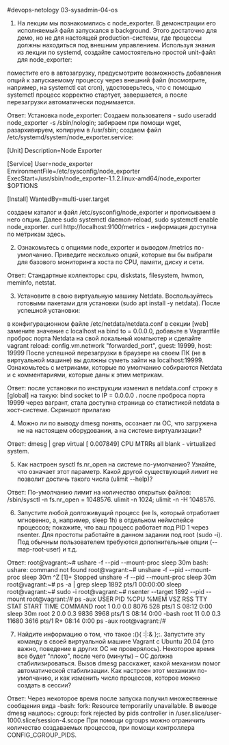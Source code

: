 #devops-netology
03-sysadmin-04-os

1. На лекции мы познакомились с node_exporter. В демонстрации его исполняемый файл запускался в background. Этого достаточно для демо, но не для настоящей production-системы, где процессы должны находиться под внешним управлением. Используя знания из лекции по systemd, создайте самостоятельно простой unit-файл для node_exporter:

поместите его в автозагрузку,
предусмотрите возможность добавления опций к запускаемому процессу через внешний файл (посмотрите, например, на systemctl cat cron),
удостоверьтесь, что с помощью systemctl процесс корректно стартует, завершается, а после перезагрузки автоматически поднимается.

Ответ: Установка node_exporter:
Создаем пользователя - sudo useradd node_exporter -s /sbin/nologin;
забираем при помощи wget, разархивируем, копируем в /usr/sbin;
создаем файл /etc/systemd/system/node_exporter.service:

[Unit]
Description=Node Exporter

[Service]
User=node_exporter
EnvironmentFile=/etc/sysconfig/node_exporter
ExecStart=/usr/sbin/node_exporter-1.1.2.linux-amd64/node_exporter $OPTIONS

[Install]
WantedBy=multi-user.target

создаем каталог и файл /etc/sysconfig/node_exporter и прописываем в него опции.
Далее sudo systemctl daemon-reload, sudo systemctl enable node_exporter.
curl http://localhost:9100/metrics - информация доступна по метрикам здесь.

2. Ознакомьтесь с опциями node_exporter и выводом /metrics по-умолчанию. Приведите несколько опций, которые вы бы выбрали для базового мониторинга хоста по CPU, памяти, диску и сети.

Ответ: Стандартные коллекторы: cpu, diskstats, filesystem, hwmon, meminfo, netstat.

3. Установите в свою виртуальную машину Netdata. Воспользуйтесь готовыми пакетами для установки (sudo apt install -y netdata). После успешной установки:

в конфигурационном файле /etc/netdata/netdata.conf в секции [web] замените значение с localhost на bind to = 0.0.0.0,
добавьте в Vagrantfile проброс порта Netdata на свой локальный компьютер и сделайте vagrant reload:
config.vm.network "forwarded_port", guest: 19999, host: 19999
После успешной перезагрузки в браузере на своем ПК (не в виртуальной машине) вы должны суметь зайти на localhost:19999. Ознакомьтесь с метриками, которые по умолчанию собираются Netdata и с комментариями, которые даны к этим метрикам.

Ответ: после установки по инструкции изменил в netdata.conf строку в [global] на такую: bind socket to IP = 0.0.0.0 . после проброса порта 19999 через вагрант, стала доступна страница со статистикой netdata в хост-системе. Скриншот прилагаю

4. Можно ли по выводу dmesg понять, осознает ли ОС, что загружена не на настоящем оборудовании, а на системе виртуализации?

Ответ: dmesg | grep virtual
[    0.007849] CPU MTRRs all blank - virtualized system.

5. Как настроен sysctl fs.nr_open на системе по-умолчанию? Узнайте, что означает этот параметр. Какой другой существующий лимит не позволит достичь такого числа (ulimit --help)?

Ответ: По-умолчанию лимит на количество открытых файлов:
/sbin/sysctl -n fs.nr_open = 1048576.
ulimit -n 1024; ulimit -n -H 1048576. 

6. Запустите любой долгоживущий процесс (не ls, который отработает мгновенно, а, например, sleep 1h) в отдельном неймспейсе процессов; покажите, что ваш процесс работает под PID 1 через nsenter. Для простоты работайте в данном задании под root (sudo -i). Под обычным пользователем требуются дополнительные опции (--map-root-user) и т.д.

Ответ:
root@vagrant:~# ushare -f --pid --mount-proc sleep 30m
bash: ushare: command not found
root@vagrant:~# unshare -f --pid --mount-proc sleep 30m
^Z
[1]+  Stopped                 unshare -f --pid --mount-proc sleep 30m
root@vagrant:~# ps -a | grep sleep
   1892 pts/1    00:00:00 sleep
root@vagrant:~# sudo -i
root@vagrant:~# nsenter --target 1892 --pid --mount
root@vagrant:/# ps -aux
USER         PID %CPU %MEM    VSZ   RSS TTY      STAT START   TIME COMMAND
root           1  0.0  0.0   8076   528 pts/1    S    08:12   0:00 sleep 30m
root           2  0.0  0.3   9836  3968 pts/1    S    08:14   0:00 -bash
root          11  0.0  0.3  11680  3616 pts/1    R+   08:14   0:00 ps -aux
root@vagrant:/#

7. Найдите информацию о том, что такое :(){ :|:& };:. Запустите эту команду в своей виртуальной машине Vagrant с Ubuntu 20.04 (это важно, поведение в других ОС не проверялось). Некоторое время все будет "плохо", после чего (минуты) – ОС должна стабилизироваться. Вызов dmesg расскажет, какой механизм помог автоматической стабилизации. Как настроен этот механизм по-умолчанию, и как изменить число процессов, которое можно создать в сессии?

Ответ: Через некоторое время после запуска получил множественные сообщения вида
-bash: fork: Resource temporarily unavailable. В выводе dmesg нашлось:
cgroup: fork rejected by pids controller in /user.slice/user-1000.slice/session-4.scope
При помощи cgroups можно ограничить количество создаваемых процессов, при помощи контроллера CONFIG_CGROUP_PIDS. 
